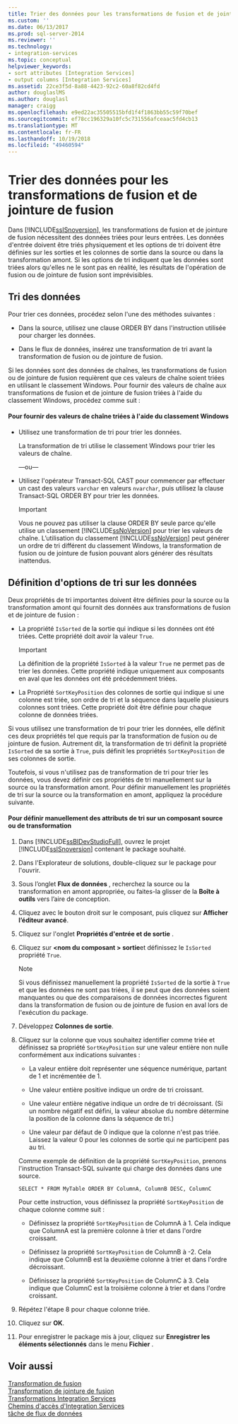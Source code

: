 ```yaml
---
title: Trier des données pour les transformations de fusion et de jointure de fusion | Microsoft Docs
ms.custom: ''
ms.date: 06/13/2017
ms.prod: sql-server-2014
ms.reviewer: ''
ms.technology:
- integration-services
ms.topic: conceptual
helpviewer_keywords:
- sort attributes [Integration Services]
- output columns [Integration Services]
ms.assetid: 22ce3f5d-8a88-4423-92c2-60a8f82cd4fd
author: douglaslMS
ms.author: douglasl
manager: craigg
ms.openlocfilehash: e9ed22ac35505515bfd1f4f1863bb55c59f70bef
ms.sourcegitcommit: ef78cc196329a10fc5c731556afceaac5fd4cb13
ms.translationtype: MT
ms.contentlocale: fr-FR
ms.lasthandoff: 10/19/2018
ms.locfileid: "49460594"
---
```

# <a name="sort-data-for-the-merge-and-merge-join-transformations"></a>Trier des données pour les transformations de fusion et de jointure de fusion
  Dans [!INCLUDE[ssISnoversion](../../../includes/ssisnoversion-md.md)], les transformations de fusion et de jointure de fusion nécessitent des données triées pour leurs entrées. Les données d'entrée doivent être triés physiquement et les options de tri doivent être définies sur les sorties et les colonnes de sortie dans la source ou dans la transformation amont. Si les options de tri indiquent que les données sont triées alors qu'elles ne le sont pas en réalité, les résultats de l'opération de fusion ou de jointure de fusion sont imprévisibles.  
  
## <a name="sorting-the-data"></a>Tri des données  
 Pour trier ces données, procédez selon l'une des méthodes suivantes :  
  
-   Dans la source, utilisez une clause ORDER BY dans l'instruction utilisée pour charger les données.  
  
-   Dans le flux de données, insérez une transformation de tri avant la transformation de fusion ou de jointure de fusion.  
  
 Si les données sont des données de chaînes, les transformations de fusion ou de jointure de fusion requièrent que ces valeurs de chaîne soient triées en utilisant le classement Windows. Pour fournir des valeurs de chaîne aux transformations de fusion et de jointure de fusion triées à l'aide du classement Windows, procédez comme suit :  
  
#### <a name="to-provide-string-values-that-are-sorted-by-using-windows-collation"></a>Pour fournir des valeurs de chaîne triées à l'aide du classement Windows  
  
-   Utilisez une transformation de tri pour trier les données.  
  
     La transformation de tri utilise le classement Windows pour trier les valeurs de chaîne.  
  
     —ou—  
  
-   Utilisez l'opérateur Transact-SQL CAST pour commencer par effectuer un cast des valeurs `varchar` en valeurs `nvarchar`, puis utilisez la clause Transact-SQL ORDER BY pour trier les données.  
  
    > [!IMPORTANT]  
    >  Vous ne pouvez pas utiliser la clause ORDER BY seule parce qu'elle utilise un classement [!INCLUDE[ssNoVersion](../../../includes/ssnoversion-md.md)] pour trier les valeurs de chaîne. L’utilisation du classement [!INCLUDE[ssNoVersion](../../../includes/ssnoversion-md.md)] peut générer un ordre de tri différent du classement Windows, la transformation de fusion ou de jointure de fusion pouvant alors générer des résultats inattendus.  
  
## <a name="setting-sort-options-on-the-data"></a>Définition d'options de tri sur les données  
 Deux propriétés de tri importantes doivent être définies pour la source ou la transformation amont qui fournit des données aux transformations de fusion et de jointure de fusion :  
  
-   La propriété `IsSorted` de la sortie qui indique si les données ont été triées. Cette propriété doit avoir la valeur `True`.  
  
    > [!IMPORTANT]  
    >  La définition de la propriété `IsSorted` à la valeur `True` ne permet pas de trier les données. Cette propriété indique uniquement aux composants en aval que les données ont été précédemment triées.  
  
-   La Propriété `SortKeyPosition` des colonnes de sortie qui indique si une colonne est triée, son ordre de tri et la séquence dans laquelle plusieurs colonnes sont triées. Cette propriété doit être définie pour chaque colonne de données triées.  
  
 Si vous utilisez une transformation de tri pour trier les données, elle définit ces deux propriétés tel que requis par la transformation de fusion ou de jointure de fusion. Autrement dit, la transformation de tri définit la propriété `IsSorted` de sa sortie à `True`, puis définit les propriétés `SortKeyPosition` de ses colonnes de sortie.  
  
 Toutefois, si vous n'utilisez pas de transformation de tri pour trier les données, vous devez définir ces propriétés de tri manuellement sur la source ou la transformation amont. Pour définir manuellement les propriétés de tri sur la source ou la transformation en amont, appliquez la procédure suivante.  
  
#### <a name="to-manually-set-sort-attributes-on-a-source-or-transformation-component"></a>Pour définir manuellement des attributs de tri sur un composant source ou de transformation  
  
1.  Dans [!INCLUDE[ssBIDevStudioFull](../../../includes/ssbidevstudiofull-md.md)], ouvrez le projet [!INCLUDE[ssISnoversion](../../../includes/ssisnoversion-md.md)] contenant le package souhaité.  
  
2.  Dans l'Explorateur de solutions, double-cliquez sur le package pour l'ouvrir.  
  
3.  Sous l’onglet **Flux de données** , recherchez la source ou la transformation en amont appropriée, ou faites-la glisser de la **Boîte à outils** vers l’aire de conception.  
  
4.  Cliquez avec le bouton droit sur le composant, puis cliquez sur **Afficher l’éditeur avancé**.  
  
5.  Cliquez sur l'onglet **Propriétés d'entrée et de sortie** .  
  
6.  Cliquez sur  **\<nom du composant > sortie**et définissez le `IsSorted` propriété `True`.  
  
    > [!NOTE]  
    >  Si vous définissez manuellement la propriété `IsSorted` de la sortie à `True` et que les données ne sont pas triées, il se peut que des données soient manquantes ou que des comparaisons de données incorrectes figurent dans la transformation de fusion ou de jointure de fusion en aval lors de l'exécution du package.  
  
7.  Développez **Colonnes de sortie**.  
  
8.  Cliquez sur la colonne que vous souhaitez identifier comme triée et définissez sa propriété `SortKeyPosition` sur une valeur entière non nulle conformément aux indications suivantes :  
  
    -   La valeur entière doit représenter une séquence numérique, partant de 1 et incrémentée de 1.  
  
    -   Une valeur entière positive indique un ordre de tri croissant.  
  
    -   Une valeur entière négative indique un ordre de tri décroissant. (Si un nombre négatif est défini, la valeur absolue du nombre détermine la position de la colonne dans la séquence de tri.)  
  
    -   Une valeur par défaut de 0 indique que la colonne n'est pas triée. Laissez la valeur 0 pour les colonnes de sortie qui ne participent pas au tri.  
  
     Comme exemple de définition de la propriété `SortKeyPosition`, prenons l'instruction Transact-SQL suivante qui charge des données dans une source.  
  
     `SELECT * FROM MyTable ORDER BY ColumnA, ColumnB DESC, ColumnC`  
  
     Pour cette instruction, vous définissez la propriété `SortKeyPosition` de chaque colonne comme suit :  
  
    -   Définissez la propriété `SortKeyPosition` de ColumnA à 1. Cela indique que ColumnA est la première colonne à trier et dans l'ordre croissant.  
  
    -   Définissez la propriété `SortKeyPosition` de ColumnB à -2. Cela indique que ColumnB est la deuxième colonne à trier et dans l'ordre décroissant.  
  
    -   Définissez la propriété `SortKeyPosition` de ColumnC à 3. Cela indique que ColumnC est la troisième colonne à trier et dans l'ordre croissant.  
  
9. Répétez l'étape 8 pour chaque colonne triée.  
  
10. Cliquez sur **OK**.  
  
11. Pour enregistrer le package mis à jour, cliquez sur **Enregistrer les éléments sélectionnés** dans le menu **Fichier** .  
  
## <a name="see-also"></a>Voir aussi  
 [Transformation de fusion](merge-transformation.md)   
 [Transformation de jointure de fusion](merge-join-transformation.md)   
 [Transformations Integration Services](integration-services-transformations.md)   
 [Chemins d'accès d'Integration Services](../integration-services-paths.md)   
 [tâche de flux de données](../../control-flow/data-flow-task.md)  
  
  
